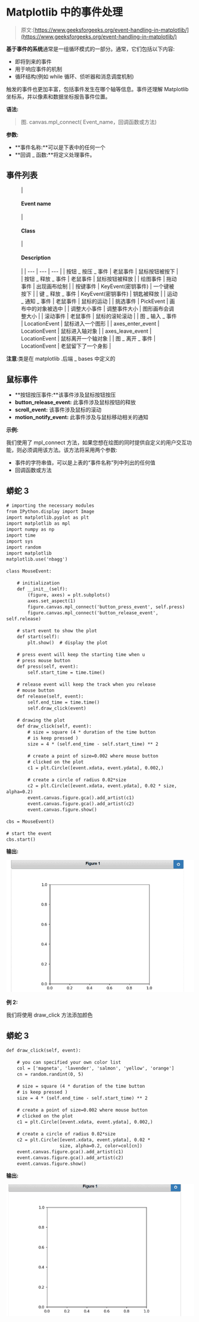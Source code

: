 # Matplotlib 中的事件处理

> 原文:[https://www.geeksforgeeks.org/event-handling-in-matplotlib/](https://www.geeksforgeeks.org/event-handling-in-matplotlib/)

**基于事件的系统**通常是一组循环模式的一部分。通常，它们包括以下内容:

*   即将到来的事件
*   用于响应事件的机制
*   循环结构(例如 while 循环、侦听器和消息调度机制)

触发的事件也更加丰富，包括事件发生在哪个轴等信息。事件还理解 Matplotlib 坐标系，并以像素和数据坐标报告事件位置。

**语法:**

> 图. canvas.mpl_connect( Event_name，回调函数或方法)

**参数:**

*   **事件名称:**可以是下表中的任何一个
*   **回调 _ 函数:**将定义处理事件。

## 事件列表

<figure class="table">

| 

#### Event name

 | 

#### Class

 | 

#### Description

 |
| --- | --- | --- |
| 按钮 _ 按压 _ 事件 | 老鼠事件 | 鼠标按钮被按下 |
| 按钮 _ 释放 _ 事件 | 老鼠事件 | 鼠标按钮被释放 |
| 绘图事件 | 拖动事件 | 出现画布绘制 |
| 按键事件 | KeyEvent(密钥事件) | 一个键被按下 |
| 键 _ 释放 _ 事件 | KeyEvent(密钥事件) | 钥匙被释放 |
| 运动 _ 通知 _ 事件 | 老鼠事件 | 鼠标的运动 |
| 挑选事件 | PickEvent | 画布中的对象被选中 |
| 调整大小事件 | 调整事件大小 | 图形画布会调整大小 |
| 滚动事件 | 老鼠事件 | 鼠标的滚轮滚动 |
| 图 _ 输入 _ 事件 | LocationEvent | 鼠标进入一个图形 |
| axes_enter_event | LocationEvent | 鼠标进入轴对象 |
| axes_leave_event | LocationEvent | 鼠标离开一个轴对象 |
| 图 _ 离开 _ 事件 | LocationEvent | 老鼠留下了一个身影 |

</figure>

**注意**:类是在 matplotlib .后端 _ bases 中定义的

## 鼠标事件

*   **按钮按压事件:**该事件涉及鼠标按钮按压
*   **button_release_event:** 此事件涉及鼠标按钮的释放
*   **scroll_event:** 该事件涉及鼠标的滚动
*   **motion_notify_event:** 此事件涉及与鼠标移动相关的通知

**示例:**

我们使用了 mpl_connect 方法，如果您想在绘图的同时提供自定义的用户交互功能，则必须调用该方法。该方法将采用两个参数:

*   事件的字符串值，可以是上表的“事件名称”列中列出的任何值
*   回调函数或方法

## 蟒蛇 3

```
# importing the necessary modules
from IPython.display import Image
import matplotlib.pyplot as plt
import matplotlib as mpl
import numpy as np
import time
import sys
import random
import matplotlib
matplotlib.use('nbagg')

class MouseEvent:

    # initialization
    def __init__(self):
        (figure, axes) = plt.subplots()
        axes.set_aspect(1)
        figure.canvas.mpl_connect('button_press_event', self.press)
        figure.canvas.mpl_connect('button_release_event', self.release)

    # start event to show the plot
    def start(self):
        plt.show()  # display the plot

    # press event will keep the starting time when u 
    # press mouse button
    def press(self, event):
        self.start_time = time.time()

    # release event will keep the track when you release
    # mouse button
    def release(self, event):
        self.end_time = time.time()
        self.draw_click(event)

    # drawing the plot
    def draw_click(self, event):
        # size = square (4 * duration of the time button 
        # is keep pressed )
        size = 4 * (self.end_time - self.start_time) ** 2

        # create a point of size=0.002 where mouse button 
        # clicked on the plot
        c1 = plt.Circle([event.xdata, event.ydata], 0.002,)

        # create a circle of radius 0.02*size
        c2 = plt.Circle([event.xdata, event.ydata], 0.02 * size, alpha=0.2)
        event.canvas.figure.gca().add_artist(c1)
        event.canvas.figure.gca().add_artist(c2)
        event.canvas.figure.show()

cbs = MouseEvent()

# start the event
cbs.start()
```

**输出:**

![](img/02d655af6d85ee5566f61aa8cc1d5427.png)

**例 2:**

我们将使用 draw_click 方法添加颜色

## 蟒蛇 3

```
def draw_click(self, event):

    # you can specified your own color list
    col = ['magneta', 'lavender', 'salmon', 'yellow', 'orange']
    cn = random.randint(0, 5)

    # size = square (4 * duration of the time button 
    # is keep pressed )
    size = 4 * (self.end_time - self.start_time) ** 2

    # create a point of size=0.002 where mouse button 
    # clicked on the plot
    c1 = plt.Circle([event.xdata, event.ydata], 0.002,)

    # create a circle of radius 0.02*size
    c2 = plt.Circle([event.xdata, event.ydata], 0.02 *
                    size, alpha=0.2, color=col[cn])
    event.canvas.figure.gca().add_artist(c1)
    event.canvas.figure.gca().add_artist(c2)
    event.canvas.figure.show()
```

**输出:**

![](img/4077f2867f0e109c9389c8c89a05126b.png)